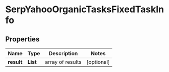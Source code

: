 # SerpYahooOrganicTasksFixedTaskInfo


## Properties

| Name | Type | Description | Notes |
|------------ | ------------- | ------------- | -------------|
**result** | **List<SerpYahooOrganicTasksFixedResultInfo>** | array of results |[optional]|